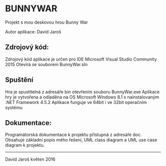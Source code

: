 # BUNNYWAR
Projekt s mou deskovou hrou Bunny War

Autor aplikace: David Jaroš

Zdrojový kód:
-------------
Zdrojový kód aplikace je určen pro IDE Microsoft Visual Studio Community 2015
Otevírá se souborem BunnyWar.sln

Spuštění
---------
Hra je spustitelná z adresáře bin otevřením souboru BunnyWar.exe
Aplikace hry je vytvořena a odladěna na OS Microsoft Windows 8.1 s nainstalovaným .NET Framework 4.5.2
Aplikace funguje ve 64bit i ve 32bit operačním systému

Dokumentace:
--------------
Programátorská dokumentace k projektu přístupná z adresáře doc. 
Obsahuje základní popis mého řešení, UML class diagram a UML use case diagram k projektu.

------------
David Jaroš
květen 2016
